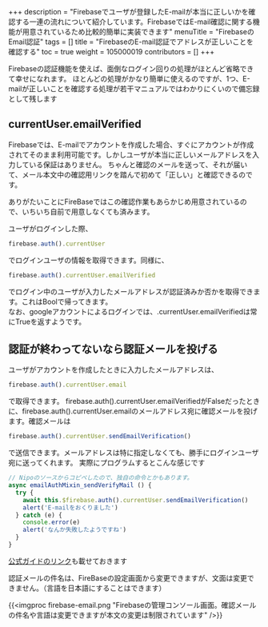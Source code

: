 +++
description = "Firebaseでユーザが登録したE-mailが本当に正しいかを確認する一連の流れについて紹介しています。FirebaseではE-mail確認に関する機能が用意されているため比較的簡単に実装できます"
menuTitle = "FirebaseのEmail認証"
tags = []
title = "FirebaseのE-mail認証でアドレスが正しいことを確認する"
toc = true
weight = 105000019
contributors = []
+++


Firebaseの認証機能を使えば、面倒なログイン回りの処理がほとんど省略できて幸せになれます。
ほとんどの処理がかなり簡単に使えるのですが、1つ、E-mailが正しいことを確認する処理が若干マニュアルではわかりにくいので備忘録として残します

## currentUser.emailVerified

Firebaseでは、E-mailでアカウントを作成した場合、すぐにアカウントが作成されてそのまま利用可能です。しかしユーザが本当に正しいメールアドレスを入力している保証はありません。
ちゃんと確認のメールを送って、それが届いて、メール本文中の確認用リンクを踏んで初めて「正しい」と確認できるのです。

ありがたいことにFireBaseではこの確認作業もあらかじめ用意されているので、いちいち自前で用意しなくても済みます。

ユーザがログインした際、

```javascript
firebase.auth().currentUser
```

でログインユーザの情報を取得できます。同様に、

```javascript
firebase.auth().currentUser.emailVerified
```

でログイン中のユーザが入力したメールアドレスが認証済みか否かを取得できます。これはBoolで帰ってきます。  
なお、googleアカウントによるログインでは、.currentUser.emailVerifiedは常にTrueを返すようです。

## 認証が終わってないなら認証メールを投げる

ユーザがアカウントを作成したときに入力したメールアドレスは、

```javascript
firebase.auth().currentUser.email
```

で取得できます。
firebase.auth().currentUser.emailVerifiedがFalseだったときに、firebase.auth().currentUser.emailのメールアドレス宛に確認メールを投げます。確認メールは

```javascript
firebase.auth().currentUser.sendEmailVerification()
```

で送信できます。メールアドレスは特に指定しなくても、勝手にログインユーザ宛に送ってくれます。
実際にプログラムするとこんな感じです

```javascript
// Nipoのソースからコピペしたので、独自の命令とかもあります。
async emailAuthMixin_sendVerifyMail () {
  try {
    await this.$firebase.auth().currentUser.sendEmailVerification()
    alert('E-mailをおくりました')
  } catch (e) {
    console.error(e)
    alert('なんか失敗したようですね') 
  }
}
```

[公式ガイドのリンク](https://firebase.google.com/docs/auth/web/manage-users?hl=ja#send_a_user_a_verification_email)も載せておきます

認証メールの件名は、FireBaseの設定画面から変更できますが、文面は変更できません。（言語を日本語にすることはできます）

{{<imgproc firebase-email.png "Firebaseの管理コンソール画面。確認メールの件名や言語は変更できますが本文の変更は制限されています" />}}
